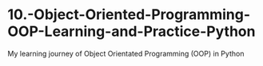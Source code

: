 # 10.-Object-Oriented-Programming-OOP-Learning-and-Practice-Python
My learning journey of Object Orientated Programming (OOP) in Python
